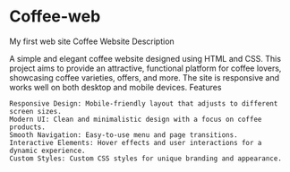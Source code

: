 # Coffee-web
My first web site
Coffee Website
Description

A simple and elegant coffee website designed using HTML and CSS. This project aims to provide an attractive, functional platform for coffee lovers, showcasing coffee varieties, offers, and more. The site is responsive and works well on both desktop and mobile devices.
Features

    Responsive Design: Mobile-friendly layout that adjusts to different screen sizes.
    Modern UI: Clean and minimalistic design with a focus on coffee products.
    Smooth Navigation: Easy-to-use menu and page transitions.
    Interactive Elements: Hover effects and user interactions for a dynamic experience.
    Custom Styles: Custom CSS styles for unique branding and appearance.
